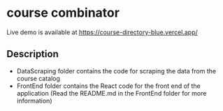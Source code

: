 <!-- # plagiarism-checker -->

# course combinator

Live demo is available at https://course-directory-blue.vercel.app/

## Description

-   DataScraping folder contains the code for scraping the data from the course catalog
-   FrontEnd folder contains the React code for the front end of the application
    (Read the README.md in the FrontEnd folder for more information)
